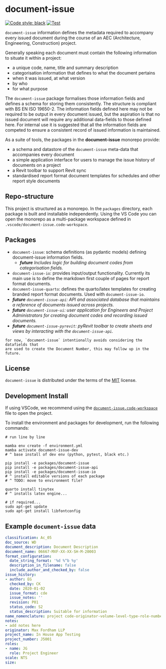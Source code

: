 # document-issue

[![Code style: black](https://img.shields.io/badge/code%20style-black-000000.svg)](https://github.com/psf/black)
[![Test](https://github.com/maxfordham/document-issue/actions/workflows/test-python-package.yml/badge.svg)](https://github.com/maxfordham/document-issue/actions/workflows/test-python-package.yml)

`document-issue` information defines the metadata required to accompany every issued document during the course of
an AEC (Architecture, Engineering, Construction) project.

Generally speaking each document must contain the following information to situate it within a project:

- a unique code, name, title and summary description
- categorisation information that defines to what the document pertains
- when it was issued, at what version
- by who
- for what purpose

The `document-issue` package formalises those information fields and
defines a schema for storing them consistently. The structure is compliant
with BS EN ISO 19650-2. The information fields defined here may not be required to be
output in every document issued, but the aspiration is that no issued document
will require any additional data-fields to those defined here. For internal use it
is suggested that all the information fields are competed to ensure a consistent
record of issued information is maintained.

As a suite of tools, the packages in the **document-issue** monorepo provide:

- a schema and datastore of the `document-issue` meta-data that accompanies every document
- a simple application interface for users to manage the issue history of documents on a project
- a Revit toolbar to support Revit sync
- standardised report format document templates for schedules and other report style documents

## Repo-structure

This project is structured as a monorepo. In the `packages` directory, each package is built and installable independently. Using the VS Code you can open the monorepo as a multi-package workspace defined in `.vscode/document-issue.code-workspace`.

## Packages

- `document-issue`: schema definitions (as pydantic models) defining document-issue information fields.
  - ***future*** *Includes logic for building document codes from categorisation fields.*
- `document-issue-io`: provides input/output functionality. Currently its main use is to define the markdown first couple of pages for report format documents.
- `document-issue-quarto`: defines the quarto/latex templates for creating branded report format documents. Used with `document-issue-io`.
- ***future*** *`document-issue-api`: API and associated database that maintains a reference of documents issued across projects.*
- ***future*** *`document-issue-ui`: user application for Engineers and Project Administrators for creating document codes and recording issued documents.*
- ***future*** *`document-issue-pyrevit`: pyRevit toolbar to create sheets and views by interacting with the `document-issue-api`.*


```{Note}
for now, `document-issue` intentionally avoids considering the datafields that
are used to create the Document Number, this may follow up in the future.
```

## License

`document-issue` is distributed under the terms of the [MIT](https://spdx.org/licenses/MIT.html) license.


## Development Install

If using VSCode, we recommend using the [`document-issue.code-workspace`](./.vscode/document-issue.code-workspace) file to open the project.

To install the environment and packages for development, run the following commands:
```console
# run line by line

mamba env create -f environment.yml
mamba activate document-issue-dev
# ^ base install of dev env (python, pytest, black etc.)

pip install -e packages/document-issue 
pip install -e packages/document-issue-api 
pip install -e packages/document-issue-io 
# ^ install editable versions of each package
# ^ TODO: move to environment file? 

quarto install tinytex
# ^ installs latex engine...

# if required... 
sudo apt-get update
sudo apt-get install libfontconfig
```

## Example `document-issue` data

```yaml
classification: Ac_05
doc_source: WD
document_description: Document Description
document_name: 06667-MXF-XX-XX-SH-M-20003
format_configuration:
  date_string_format: '%d %^b %y'
  description_in_filename: false
  include_author_and_checked_by: false
issue_history:
- author: EG
  checked_by: CK
  date: 2020-01-02
  issue_format: cde
  issue_notes: ''
  revision: P01
  status_code: S2
  status_description: Suitable for information
name_nomenclature: project code-originator-volume-level-type-role-number
notes:
- add notes here
originator: Max Fordham LLP
project_name: In House App Testing
project_number: J5001
roles:
- name: JG
  role: Project Engineer
scale: NTS
size: 
```
